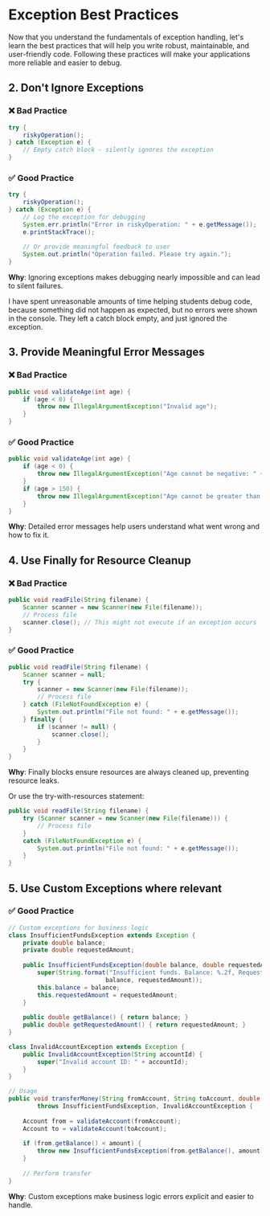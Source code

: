 # Exception Best Practices

Now that you understand the fundamentals of exception handling, let's learn the best practices that will help you write robust, maintainable, and user-friendly code. Following these practices will make your applications more reliable and easier to debug.


## 2. Don't Ignore Exceptions

### ❌ Bad Practice
```java
try {
    riskyOperation();
} catch (Exception e) {
    // Empty catch block - silently ignores the exception
}
```

### ✅ Good Practice
```java
try {
    riskyOperation();
} catch (Exception e) {
    // Log the exception for debugging
    System.err.println("Error in riskyOperation: " + e.getMessage());
    e.printStackTrace();
    
    // Or provide meaningful feedback to user
    System.out.println("Operation failed. Please try again.");
}
```

**Why**: Ignoring exceptions makes debugging nearly impossible and can lead to silent failures.

I have spent unreasonable amounts of time helping students debug code, because something did not happen as expected, but no errors were shown in the console. They left a catch block empty, and just ignored the exception.

## 3. Provide Meaningful Error Messages

### ❌ Bad Practice
```java
public void validateAge(int age) {
    if (age < 0) {
        throw new IllegalArgumentException("Invalid age");
    }
}
```

### ✅ Good Practice
```java
public void validateAge(int age) {
    if (age < 0) {
        throw new IllegalArgumentException("Age cannot be negative: " + age);
    }
    if (age > 150) {
        throw new IllegalArgumentException("Age cannot be greater than 150: " + age);
    }
}
```

**Why**: Detailed error messages help users understand what went wrong and how to fix it.

## 4. Use Finally for Resource Cleanup

### ❌ Bad Practice
```java
public void readFile(String filename) {
    Scanner scanner = new Scanner(new File(filename));
    // Process file
    scanner.close(); // This might not execute if an exception occurs
}
```

### ✅ Good Practice
```java
public void readFile(String filename) {
    Scanner scanner = null;
    try {
        scanner = new Scanner(new File(filename));
        // Process file
    } catch (FileNotFoundException e) {
        System.out.println("File not found: " + e.getMessage());
    } finally {
        if (scanner != null) {
            scanner.close();
        }
    }
}
```

**Why**: Finally blocks ensure resources are always cleaned up, preventing resource leaks.


Or use the try-with-resources statement:

```java
public void readFile(String filename) {
    try (Scanner scanner = new Scanner(new File(filename))) {
        // Process file
    }
    catch (FileNotFoundException e) {
        System.out.println("File not found: " + e.getMessage());
    }
}
```


## 5. Use Custom Exceptions where relevant

### ✅ Good Practice
```java
// Custom exceptions for business logic
class InsufficientFundsException extends Exception {
    private double balance;
    private double requestedAmount;
    
    public InsufficientFundsException(double balance, double requestedAmount) {
        super(String.format("Insufficient funds. Balance: %.2f, Requested: %.2f", 
                           balance, requestedAmount));
        this.balance = balance;
        this.requestedAmount = requestedAmount;
    }
    
    public double getBalance() { return balance; }
    public double getRequestedAmount() { return requestedAmount; }
}

class InvalidAccountException extends Exception {
    public InvalidAccountException(String accountId) {
        super("Invalid account ID: " + accountId);
    }
}

// Usage
public void transferMoney(String fromAccount, String toAccount, double amount) 
        throws InsufficientFundsException, InvalidAccountException {
    
    Account from = validateAccount(fromAccount);
    Account to = validateAccount(toAccount);
    
    if (from.getBalance() < amount) {
        throw new InsufficientFundsException(from.getBalance(), amount);
    }
    
    // Perform transfer
}
```

**Why**: Custom exceptions make business logic errors explicit and easier to handle.
